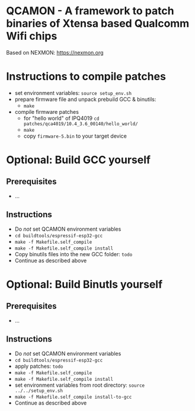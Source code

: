 # QCAMON - A framework to patch binaries of Xtensa based Qualcomm Wifi chips
Based on NEXMON: https://nexmon.org

# Instructions to compile patches
* set environment variables: `source setup_env.sh`
* prepare firmware file and unpack prebuild GCC & binutils:
  * `make`
* compile firmware patches
  * for "hello world" of IPQ4019 `cd patches/qca4019/10.4_3.6_00140/hello_world/`
  * `make`
  * copy `firmware-5.bin` to your target device

# Optional: Build GCC yourself
## Prerequisites
* ...
## Instructions
* Do _not_ set QCAMON environment variables
* `cd buildtools/espressif-esp32-gcc`
* `make -f Makefile.self_compile`
* `make -f Makefile.self_compile install`
* Copy binutils files into the new GCC folder: `todo`
* Continue as described above

# Optional: Build Binutls yourself
## Prerequisites
* ...
## Instructions
* Do _not_ set QCAMON environment variables
* `cd buildtools/espressif-esp32-gcc`
* apply patches: `todo`
* `make -f Makefile.self_compile`
* `make -f Makefile.self_compile install`
* set environment variables from root directory: `source ../../setup_env.sh`
* `make -f Makefile.self_compile install-to-gcc`
* Continue as described above
